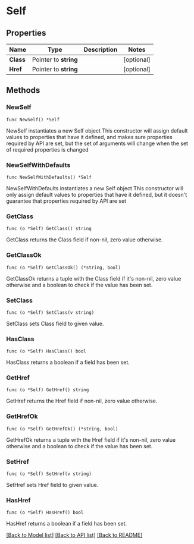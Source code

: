 # Self

## Properties

Name | Type | Description | Notes
------------ | ------------- | ------------- | -------------
**Class** | Pointer to **string** |  | [optional] 
**Href** | Pointer to **string** |  | [optional] 

## Methods

### NewSelf

`func NewSelf() *Self`

NewSelf instantiates a new Self object
This constructor will assign default values to properties that have it defined,
and makes sure properties required by API are set, but the set of arguments
will change when the set of required properties is changed

### NewSelfWithDefaults

`func NewSelfWithDefaults() *Self`

NewSelfWithDefaults instantiates a new Self object
This constructor will only assign default values to properties that have it defined,
but it doesn't guarantee that properties required by API are set

### GetClass

`func (o *Self) GetClass() string`

GetClass returns the Class field if non-nil, zero value otherwise.

### GetClassOk

`func (o *Self) GetClassOk() (*string, bool)`

GetClassOk returns a tuple with the Class field if it's non-nil, zero value otherwise
and a boolean to check if the value has been set.

### SetClass

`func (o *Self) SetClass(v string)`

SetClass sets Class field to given value.

### HasClass

`func (o *Self) HasClass() bool`

HasClass returns a boolean if a field has been set.

### GetHref

`func (o *Self) GetHref() string`

GetHref returns the Href field if non-nil, zero value otherwise.

### GetHrefOk

`func (o *Self) GetHrefOk() (*string, bool)`

GetHrefOk returns a tuple with the Href field if it's non-nil, zero value otherwise
and a boolean to check if the value has been set.

### SetHref

`func (o *Self) SetHref(v string)`

SetHref sets Href field to given value.

### HasHref

`func (o *Self) HasHref() bool`

HasHref returns a boolean if a field has been set.


[[Back to Model list]](../README.md#documentation-for-models) [[Back to API list]](../README.md#documentation-for-api-endpoints) [[Back to README]](../README.md)


